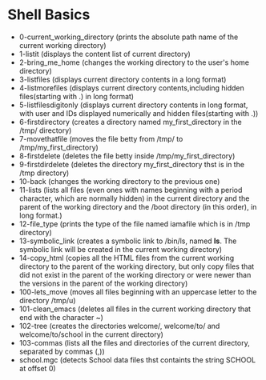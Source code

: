 
# Shell Basics

* 0-current_working_directory	(prints the absolute path name of the current working directory)
* 1-listit			(displays the content list of current directory)
* 2-bring_me_home			(changes the working directory to the user's home directory)
* 3-listfiles			(displays current directory contents in a long format)
* 4-listmorefiles			(displays current directory contents,including hidden files(starting with .) in long format)
* 5-listfilesdigitonly		(displays current directory contents in long format, with user and IDs displayed numerically and hidden files(starting with .))
* 6-firstdirectory		(creates a directory named my_first_directory in the /tmp/ directory)
* 7-movethatfile			(moves the file betty from /tmp/ to /tmp/my_first_directory)
* 8-firstdelete			(deletes the file betty inside /tmp/my_first_directory)
* 9-firstdirdelete		(deletes the directory my_first_directory thst is in the /tmp directory)
* 10-back				(changes the working directory to the previous one)
* 11-lists			(lists all files (even ones with names beginning with a period character, which are normally hidden) in the current directory and the parent of the working directory and the /boot directory (in this order), in long format.)
* 12-file_type			(prints the type of the file named iamafile which is in /tmp directory)
* 13-symbolic_link		(creates a symbolic link to /bin/ls, named __ls__. The symbolic link will be created in the current working directory)
* 14-copy_html			(copies all the HTML files from the current working directory to the parent of the working directory, but only copy files that did not exist in the parent of the working directory or were newer than the versions in the parent of the working directory)
* 100-lets_move			(moves all files beginning with an uppercase letter to the directory /tmp/u)
* 101-clean_emacs			(deletes all files in the current working directory that end with the character ~)
* 102-tree			(creates the directories welcome/, welcome/to/ and welcome/to/school in the current directory)
* 103-commas			(lists all the files and directories of the current directory, separated by commas (,))
* school.mgc			(detects School data files thst containts the string SCHOOL at offset 0)
